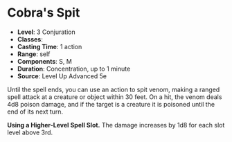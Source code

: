 # Cobra's Spit

- **Level**: 3 Conjuration
- **Classes**: 
- **Casting Time**: 1 action
- **Range**: self
- **Components**: S, M
- **Duration**: Concentration, up to 1 minute
- **Source**: Level Up Advanced 5e

Until the spell ends, you can use an action to spit venom, making a ranged spell attack at a creature or object within 30 feet. On a hit, the venom deals 4d8 poison damage, and if the target is a creature it is poisoned until the end of its next turn.

**Using a Higher-Level Spell Slot.** The damage increases by 1d8 for each slot level above 3rd.
